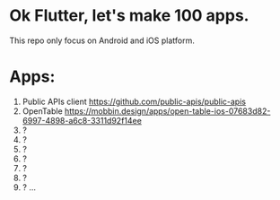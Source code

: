 # Ok Flutter, let's make 100 apps.
This repo only focus on Android and iOS platform.

# Apps:
1. Public APIs client https://github.com/public-apis/public-apis
2. OpenTable https://mobbin.design/apps/open-table-ios-07683d82-6997-4898-a6c8-3311d92f14ee 
3. ?
4. ?
5. ?
6. ?
7. ?
8. ?
9. ?
...
